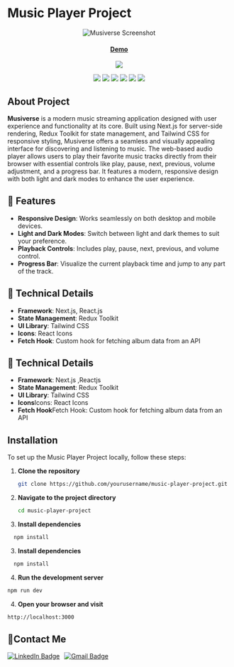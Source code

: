 # Music Player Project

<p align="center">
  <img src="https://i.ibb.co/2dgDxZL/Logo-website.png" alt="Musiverse Screenshot" />
</p>

<h4 align="center">
  <a href="https://e-commerce-clothing-women.vercel.app/">Demo</a>
</h4>

<p align="center">
  <img src="https://i.ibb.co/MP2SRZb/photo-2024-05-28-11-33-36.jpg" />

</p>


<div align="center">
<img src="https://camo.githubusercontent.com/3356d10dd79f916a84ae5dba4c297fcc1a4b01bea6a2a46c7e7a7797c6a22d0f/68747470733a2f2f696d672e736869656c64732e696f2f62616467652f2d52656163742d3631444246423f7374796c653d666f722d7468652d6261646765266c6162656c436f6c6f723d626c61636b266c6f676f3d7265616374266c6f676f436f6c6f723d363144424642" />
<img src="https://camo.githubusercontent.com/3c675da0ea72fd0d028fdfb84f87b1a959050f970bfc97781b227b3de1fee0aa/68747470733a2f2f696d672e736869656c64732e696f2f62616467652f547970657363726970742d3030376163633f7374796c653d666f722d7468652d6261646765266c6162656c436f6c6f723d626c61636b266c6f676f3d74797065736372697074266c6f676f436f6c6f723d303037616363" />
<img src="https://camo.githubusercontent.com/11561ed7d7e5735041de1effd78226dfc545474e6f468482f91223957fe7234e/68747470733a2f2f696d672e736869656c64732e696f2f62616467652f6e6578742e6a732d3030303030303f7374796c653d666f722d7468652d6261646765266c6f676f3d6e657874646f746a73266c6f676f436f6c6f723d7768697465" />
<img src="https://camo.githubusercontent.com/ce6d598510de1a8ecf703ff8517155cecc610a4de25491ed71310105f8a1f12b/68747470733a2f2f696d672e736869656c64732e696f2f62616467652f4a6176617363726970742d4630444234463f7374796c653d666f722d7468652d6261646765266c6162656c436f6c6f723d626c61636b266c6f676f3d6a617661736372697074266c6f676f436f6c6f723d463044423446"   / >
<img src="https://camo.githubusercontent.com/c90a343fe4d6e339b9d5d1e62c80985e43a682d3f9629f82faba5be994b8259f/68747470733a2f2f696d672e736869656c64732e696f2f62616467652f52656475782d3539334438383f7374796c653d666f722d7468652d6261646765266c6f676f3d7265647578266c6f676f436f6c6f723d7768697465">
<img src= "https://camo.githubusercontent.com/4035639fa9b5a59d0686daa6e2b37156b8e00f198814e38f3a44398159426bf9/68747470733a2f2f696d672e736869656c64732e696f2f62616467652f5461696c77696e645f4353532d3039323734393f7374796c653d666f722d7468652d6261646765266c6f676f3d7461696c77696e64637373266c6f676f436f6c6f723d303642364434266c6162656c436f6c6f723d303030303030" />
</div>



## About Project

**Musiverse** is a modern music streaming application designed with user experience and functionality at its core. Built using Next.js for server-side rendering, Redux Toolkit for state management, and Tailwind CSS for responsive styling, Musiverse offers a seamless and visually appealing interface for discovering and listening to music. The web-based audio player allows users to play their favorite music tracks directly from their browser with essential controls like play, pause, next, previous, volume adjustment, and a progress bar. It features a modern, responsive design with both light and dark modes to enhance the user experience.

## 🚀 Features

- **Responsive Design**: Works seamlessly on both desktop and mobile devices.
- **Light and Dark Modes**: Switch between light and dark themes to suit your preference.
- **Playback Controls**: Includes play, pause, next, previous, and volume control.
- **Progress Bar**: Visualize the current playback time and jump to any part of the track.

## 🔧 Technical Details

- **Framework**: Next.js, React.js
- **State Management**: Redux Toolkit
- **UI Library**: Tailwind CSS
- **Icons**: React Icons
- **Fetch Hook**: Custom hook for fetching album data from an API


## 🔧 Technical Details
- **Framework**: Next.js ,Reactjs
- **State Management**: Redux Toolkit
- **UI Library**: Tailwind CSS
- **Icons**Icons: React Icons
- **Fetch Hook**Fetch Hook: Custom hook for fetching album data from an API




## Installation

To set up the Music Player Project locally, follow these steps:

1. **Clone the repository**
   ```bash
   git clone https://github.com/yourusername/music-player-project.git
   ```
2. **Navigate to the project directory**
   ```bash
   cd music-player-project
   ```
3. **Install dependencies**

```bash
  npm install
```

3.  **Install dependencies**

```bash
  npm install
```

4.  **Run the development server**

```bash
npm run dev
```

4. **Open your browser and visit**

```bash
http://localhost:3000
```




## 💬Contact Me

   <p dir="auto" style="display: flex; center; gap: 10px;">
  <a href="https://www.linkedin.com/in/nooshin-bakhtiari-62378520b/">
    <img src="https://camo.githubusercontent.com/591c02e8ff595d43e0b35b1b29aed639a7154b959cd8f8c854b9e176d885b094/68747470733a2f2f696d672e736869656c64732e696f2f62616467652f4c696e6b6564496e2d3030373742353f7374796c653d666f722d7468652d6261646765266c6f676f3d6c696e6b6564696e266c6f676f436f6c6f723d7768697465" alt="LinkedIn Badge" />
  </a>
  <a href="mailto:nooshindev@gmail.com">
    <img src="https://img.shields.io/badge/Gmail-D14836?style=for-the-badge&logo=gmail&logoColor=white" alt="Gmail Badge" />
  </a>
</p>


